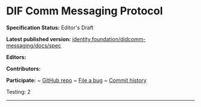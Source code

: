 DIF Comm Messaging Protocol
==================

**Specification Status:** Editor's Draft

**Latest published version:**
  [identity.foundation/didcomm-messaging/docs/spec](https://identity.foundation/didcomm-messaging/docs/spec)

**Editors:**

**Contributors:**

**Participate:**
~ [GitHub repo](https://github.com/decentralized-identity/didcomm-messaging)
~ [File a bug](https://github.com/decentralized-identity/didcomm-messaging/issues)
~ [Commit history](https://github.com/decentralized-identity/didcomm-messaging/commits/master)

Testing: 2

------------------------------------